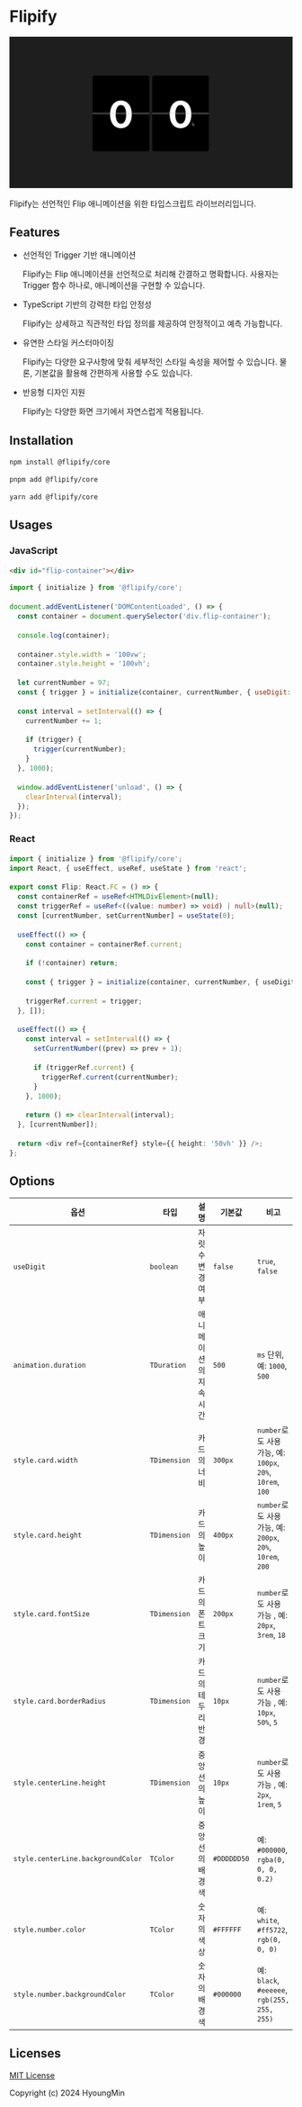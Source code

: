 # Flipify

![Demo](./assets//flip.gif)

Flipify는 선언적인 Flip 애니메이션을 위한 타입스크립트 라이브러리입니다.

## Features

- 선언적인 Trigger 기반 애니메이션

  Flipify는 Flip 애니메이션을 선언적으로 처리해 간결하고 명확합니다. 사용자는 Trigger 함수 하나로, 애니메이션을 구현할 수 있습니다.

- TypeScript 기반의 강력한 타입 안정성

  Flipify는 상세하고 직관적인 타입 정의를 제공하여 안정적이고 예측 가능합니다.

- 유연한 스타일 커스터마이징

  Flipify는 다양한 요구사항에 맞춰 세부적인 스타일 속성을 제어할 수 있습니다. 물론, 기본값을 활용해 간편하게 사용할 수도 있습니다.

- 반응형 디자인 지원

  Flipify는 다양한 화면 크기에서 자연스럽게 적용됩니다.

## Installation

```bash
npm install @flipify/core
```

```bash
pnpm add @flipify/core
```

```bash
yarn add @flipify/core
```

## Usages

### JavaScript

```html
<div id="flip-container"></div>
```

```javascript
import { initialize } from '@flipify/core';

document.addEventListener('DOMContentLoaded', () => {
  const container = document.querySelector('div.flip-container');

  console.log(container);

  container.style.width = '100vw';
  container.style.height = '100vh';

  let currentNumber = 97;
  const { trigger } = initialize(container, currentNumber, { useDigit: true });

  const interval = setInterval(() => {
    currentNumber += 1;

    if (trigger) {
      trigger(currentNumber);
    }
  }, 1000);

  window.addEventListener('unload', () => {
    clearInterval(interval);
  });
});
```

### React

```typescript
import { initialize } from '@flipify/core';
import React, { useEffect, useRef, useState } from 'react';

export const Flip: React.FC = () => {
  const containerRef = useRef<HTMLDivElement>(null);
  const triggerRef = useRef<((value: number) => void) | null>(null);
  const [currentNumber, setCurrentNumber] = useState(0);

  useEffect(() => {
    const container = containerRef.current;

    if (!container) return;

    const { trigger } = initialize(container, currentNumber, { useDigit: true });

    triggerRef.current = trigger;
  }, []);

  useEffect(() => {
    const interval = setInterval(() => {
      setCurrentNumber((prev) => prev + 1);

      if (triggerRef.current) {
        triggerRef.current(currentNumber);
      }
    }, 1000);

    return () => clearInterval(interval);
  }, [currentNumber]);

  return <div ref={containerRef} style={{ height: '50vh' }} />;
};
```

## Options

| **옵션**                           | **타입**     | **설명**               | **기본값**  | **비고**                                                   |
| ---------------------------------- | ------------ | ---------------------- | ----------- | ---------------------------------------------------------- |
| `useDigit`                         | `boolean`    | 자릿수 변경 여부       | `false`     | `true`, `false`                                            |
| `animation.duration`               | `TDuration`  | 애니메이션의 지속 시간 | `500`       | `ms` 단위, 예: `1000`, `500`                               |
| `style.card.width`                 | `TDimension` | 카드의 너비            | `300px`     | `number`로도 사용 가능, 예: `100px`, `20%`, `10rem`, `100` |
| `style.card.height`                | `TDimension` | 카드의 높이            | `400px`     | `number`로도 사용 가능, 예: `200px`, `20%`, `10rem`, `200` |
| `style.card.fontSize`              | `TDimension` | 카드의 폰트 크기       | `200px`     | `number`로도 사용 가능 , 예: `20px`, `3rem`, `18`          |
| `style.card.borderRadius`          | `TDimension` | 카드의 테두리 반경     | `10px`      | `number`로도 사용 가능 , 예: `10px`, `50%`, `5`            |
| `style.centerLine.height`          | `TDimension` | 중앙선의 높이          | `10px`      | `number`로도 사용 가능 , 예: `2px`, `1rem`, `5`            |
| `style.centerLine.backgroundColor` | `TColor`     | 중앙선의 배경색        | `#DDDDDD50` | 예: `#000000`, `rgba(0, 0, 0, 0.2)`                        |
| `style.number.color`               | `TColor`     | 숫자의 색상            | `#FFFFFF`   | 예: `white`, `#ff5722`, `rgb(0, 0, 0)`                     |
| `style.number.backgroundColor`     | `TColor`     | 숫자의 배경색          | `#000000`   | 예: `black`, `#eeeeee`, `rgb(255, 255, 255)`               |

## Licenses

[MIT License](./LICENSE)

Copyright (c) 2024 HyoungMin
